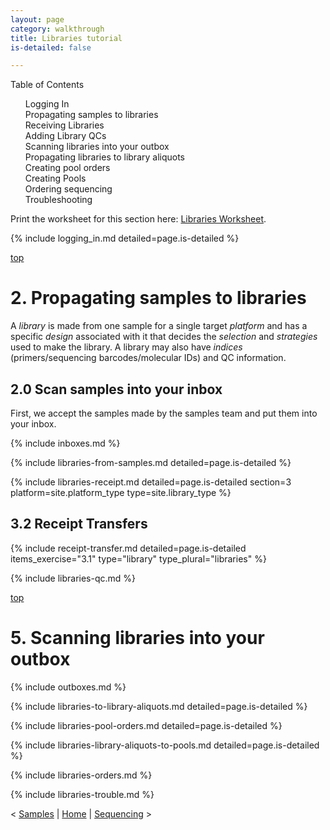 ```yaml
---
layout: page
category: walkthrough
title: Libraries tutorial
is-detailed: false

---
```


<div id="toc">
Table of Contents
<ol>
   <li><a href="#logging_in">Logging In</a></li>
   <li><a href="#props1">Propagating samples to libraries</a></li>
   <li><a href="#libraries-receipt">Receiving Libraries</a></li>
   <li><a href="#libraries-qc">Adding Library QCs</a></li>
   <li><a href="#boxes">Scanning libraries into your outbox</a></li>
   <li><a href="#libraries-to-library-aliquots">Propagating libraries to library aliquots</a></li>
   <li><a href="#pool-orders">Creating pool orders</a></li>
   <li><a href="#libraries-library-aliquots-to-pools">Creating Pools</a></li>
   <li><a href="#libraries-orders">Ordering sequencing</a></li>
   <li><a href="#libraries-trouble">Troubleshooting</a></li>
</ol>
</div>

<div id="infobox">
Print the worksheet for this section here: <a href="worksheet-plain-libraries">Libraries Worksheet</a>.
</div>

{% include logging_in.md detailed=page.is-detailed %}

<a name="props1" href="#" id="toplink">top</a>

# 2. Propagating samples to libraries

A _library_ is made from one sample for a single target _platform_ and
has a specific _design_ associated with it that decides the _selection_
and _strategies_ used to make the library. A library may also have _indices_
(primers/sequencing barcodes/molecular IDs) and QC information.

## 2.0 Scan samples into your inbox

First, we accept the samples made by the samples team and put them into your
inbox.

{% include inboxes.md %}

{% include libraries-from-samples.md detailed=page.is-detailed %}

{% include libraries-receipt.md detailed=page.is-detailed section=3
  platform=site.platform_type type=site.library_type %}

## 3.2 Receipt Transfers

{% include receipt-transfer.md detailed=page.is-detailed items_exercise="3.1" type="library"
  type_plural="libraries" %}

{% include libraries-qc.md %}

<a name="boxes" href="#" id="toplink">top</a>

# 5. Scanning libraries into your outbox

{% include outboxes.md %}


{% include libraries-to-library-aliquots.md detailed=page.is-detailed %}


{% include libraries-pool-orders.md detailed=page.is-detailed %}


{% include libraries-library-aliquots-to-pools.md detailed=page.is-detailed %}


{% include libraries-orders.md %}


{% include libraries-trouble.md %}


< <a href="tutorial-plain-samples">Samples</a> | <a href="index-plain">Home</a> | <a href="tutorial-plain-sequencing">Sequencing</a> >
